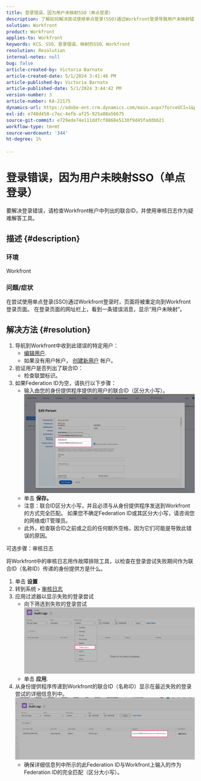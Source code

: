 ```yaml
---
title: 登录错误，因为用户未映射SSO（单点登录）
description: 了解如何解决尝试使用单点登录(SSO)通过Workfront登录导致用户未映射错误的问题。
solution: Workfront
product: Workfront
applies-to: Workfront
keywords: KCS、SSO、登录错误、映射的SSO、Workfront
resolution: Resolution
internal-notes: null
bug: false
article-created-by: Victoria Barnato
article-created-date: 5/1/2024 3:41:46 PM
article-published-by: Victoria Barnato
article-published-date: 5/1/2024 3:44:42 PM
version-number: 3
article-number: KA-22175
dynamics-url: https://adobe-ent.crm.dynamics.com/main.aspx?forceUCI=1&pagetype=entityrecord&etn=knowledgearticle&id=822fef4e-d107-ef11-9f89-000d3a372703
exl-id: e748d458-c7ec-4efb-af25-925a08a56675
source-git-commit: e729ede74e111ddfcf8868e5130f9d45faddbb21
workflow-type: tm+mt
source-wordcount: '344'
ht-degree: 1%

---
```


# 登录错误，因为用户未映射SSO（单点登录）


要解决登录错误，请检查Workfront帐户中列出的联合ID，并使用审核日志作为疑难解答工具。

## 描述 {#description}


### 环境

Workfront

### 问题/症状

在尝试使用单点登录(SSO)通过Workfront登录时，页面将被重定向到Workfront登录页面。 在登录页面的网址栏上，看到一条错误消息，显示“用户未映射”。


## 解决方法 {#resolution}


1. 导航到Workfront中收到此错误的特定用户：
   - [编辑用户](https://experienceleague.adobe.com/docs/workfront/using/administration-and-setup/add-users/create-manage-users/edit-a-users-profile.html?lang=en).
   - 如果没有用户帐户， [创建新用户](https://experienceleague.adobe.com/docs/workfront/using/administration-and-setup/add-users/create-manage-users/add-users.html?lang=en) 帐户。
2. 验证用户是否列出了联合ID：
   - 检查联盟标识。
3. 如果Federation ID为空，请执行以下步骤：
   - 输入由您的身份提供程序提供的用户的联合ID（区分大小写）。![](assets/60d91e83-e81c-ee11-8f6e-6045bd006268.png)
   - 单击 <b>保存。</b>
   - 注意：联合ID区分大小写，并且必须与从身份提供程序发送到Workfront的方式完全匹配。 如果您不确定Federation ID或其区分大小写，请咨询您的网络或IT管理员。
   - 此外，检查联合ID之前或之后的任何额外空格，因为它们可能是导致此错误的原因。




可选步骤：审核日志

将Workfront中的审核日志用作故障排除工具，以检查在登录尝试失败期间作为联合ID（名称ID）传递的身份提供方是什么。

1. 单击 <b>设置</b>
2. 转到系统 `>`  [审核日志](https://experienceleague.adobe.com/docs/workfront/using/administration-and-setup/add-users/create-manage-users/audit-logs.html?lang=en)
3. 应用过滤器以显示失败的登录尝试
   - 向下筛选到失败的登录尝试 ![](assets/536bf45b-e81c-ee11-8f6e-6045bd006268.png)
   - 单击 <b>应用</b>.
4. 从身份提供程序传递到Workfront的联合ID（名称ID）显示在最近失败的登录尝试的详细信息列中。![](assets/d6dec0af-e81c-ee11-8f6e-6045bd006268.png)
   - 确保详细信息列中所示的此Federation ID与Workfront上输入的作为Federation ID的完全匹配（区分大小写）。
